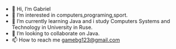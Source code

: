 - 👋 Hi, I’m Gabriel
- 👀 I’m interested in computers,programing,sport.
- 🌱 I’m currently learning Java and i study Computers Systems and Technology in University in Ruse.
- 💞️ I’m looking to collaborate on Java.
- 📫 How to reach me  gamebg123@gmail.com

<!---
Gabo1103/Gabo1103 is a ✨ special ✨ repository because its `README.md` (this file) appears on your GitHub profile.
You can click the Preview link to take a look at your changes.
--->
